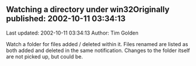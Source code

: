 ## Watching a directory under win32Originally published: 2002-10-11 03:34:13 
Last updated: 2002-10-11 03:34:13 
Author: Tim Golden 
 
Watch a folder for files added / deleted within it. Files renamed are listed as both added and deleted in the same notification. Changes to the folder itself are not picked up, but could be.